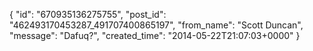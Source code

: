  {
   "id": "670935136275755",
   "post_id": "462493170453287_491707400865197",
   "from_name": "Scott Duncan",
   "message": "Dafuq?",
   "created_time": "2014-05-22T21:07:03+0000"
 }
